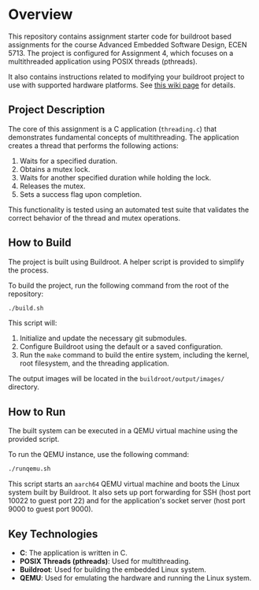 # Overview

This repository contains assignment starter code for buildroot based assignments for the course Advanced Embedded Software Design, ECEN 5713. The project is configured for Assignment 4, which focuses on a multithreaded application using POSIX threads (pthreads).

It also contains instructions related to modifying your buildroot project to use with supported hardware platforms.  See [this wiki page](https://github.com/cu-ecen-5013/buildroot-assignments-base/wiki/Supported-Hardware) for details.

## Project Description

The core of this assignment is a C application (`threading.c`) that demonstrates fundamental concepts of multithreading. The application creates a thread that performs the following actions:
1.  Waits for a specified duration.
2.  Obtains a mutex lock.
3.  Waits for another specified duration while holding the lock.
4.  Releases the mutex.
5.  Sets a success flag upon completion.

This functionality is tested using an automated test suite that validates the correct behavior of the thread and mutex operations.

## How to Build

The project is built using Buildroot. A helper script is provided to simplify the process.

To build the project, run the following command from the root of the repository:
```bash
./build.sh
```
This script will:
1.  Initialize and update the necessary git submodules.
2.  Configure Buildroot using the default or a saved configuration.
3.  Run the `make` command to build the entire system, including the kernel, root filesystem, and the threading application.

The output images will be located in the `buildroot/output/images/` directory.

## How to Run

The built system can be executed in a QEMU virtual machine using the provided script.

To run the QEMU instance, use the following command:
```bash
./runqemu.sh
```
This script starts an `aarch64` QEMU virtual machine and boots the Linux system built by Buildroot. It also sets up port forwarding for SSH (host port 10022 to guest port 22) and for the application's socket server (host port 9000 to guest port 9000).

## Key Technologies

*   **C**: The application is written in C.
*   **POSIX Threads (pthreads)**: Used for multithreading.
*   **Buildroot**: Used for building the embedded Linux system.
*   **QEMU**: Used for emulating the hardware and running the Linux system.

